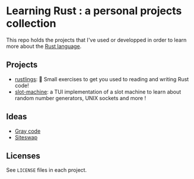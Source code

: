 # Learning Rust : a personal projects collection

This repo holds the projects that I've used or developped in order to learn more about the [Rust language](https://rust-lang.org).

## Projects

- [rustlings](https://rustlings.cool/): 🦀 Small exercises to get you used to reading and writing Rust code!
- [slot-machine](slot-machine): a TUI implementation of a slot machine to learn about random number generators, UNIX sockets and more !

## Ideas

- [Gray code](https://en.wikipedia.org/wiki/Gray_code)
- [Siteswap](https://en.wikipedia.org/wiki/Siteswap)

## Licenses

See `LICENSE` files in each project.